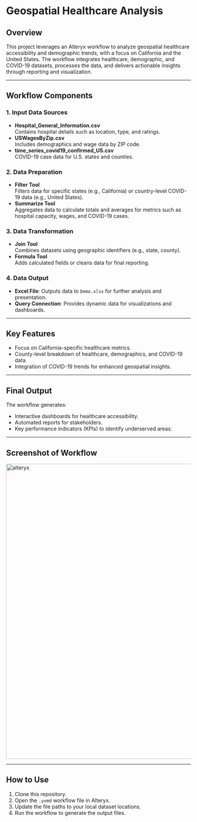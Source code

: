 # Geospatial Healthcare Analysis

## Overview
This project leverages an Alteryx workflow to analyze geospatial healthcare accessibility and demographic trends, with a focus on California and the United States. The workflow integrates healthcare, demographic, and COVID-19 datasets, processes the data, and delivers actionable insights through reporting and visualization.

---

## Workflow Components

### 1. Input Data Sources
- **Hospital_General_Information.csv**  
  Contains hospital details such as location, type, and ratings.  
- **USWagesByZip.csv**  
  Includes demographics and wage data by ZIP code.  
- **time_series_covid19_confirmed_US.csv**  
  COVID-19 case data for U.S. states and counties.  

### 2. Data Preparation
- **Filter Tool**  
  Filters data for specific states (e.g., California) or country-level COVID-19 data (e.g., United States).  
- **Summarize Tool**  
  Aggregates data to calculate totals and averages for metrics such as hospital capacity, wages, and COVID-19 cases.  

### 3. Data Transformation
- **Join Tool**  
  Combines datasets using geographic identifiers (e.g., state, county).  
- **Formula Tool**  
  Adds calculated fields or cleans data for final reporting.  

### 4. Data Output
- **Excel File**: Outputs data to `Demo.xlsx` for further analysis and presentation.  
- **Query Connection**: Provides dynamic data for visualizations and dashboards.  

---

## Key Features
- Focus on California-specific healthcare metrics.  
- County-level breakdown of healthcare, demographics, and COVID-19 data.  
- Integration of COVID-19 trends for enhanced geospatial insights.  

---

## Final Output
The workflow generates:  
- Interactive dashboards for healthcare accessibility.  
- Automated reports for stakeholders.  
- Key performance indicators (KPIs) to identify underserved areas.  

---

## Screenshot of Workflow

<img width="802" alt="alteryx" src="https://github.com/user-attachments/assets/9222718c-ff02-4ca2-a1d8-f0b21651c5ee" />

---

## How to Use
1. Clone this repository.  
2. Open the `.yxmd` workflow file in Alteryx.  
3. Update the file paths to your local dataset locations.  
4. Run the workflow to generate the output files.  




